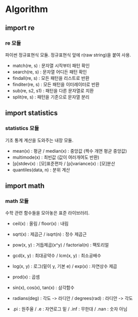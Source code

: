 # Algorithm

## import re
### re 모듈
파이썬 정규표현식 모듈. 정규표현식 앞에 r(raw string)을 붙여 사용.
- match(re, s) : 문자열 시작부터 패턴 확인
- search(re, s) : 문자열 어디든 패턴 확인
- findall(re, s) : 모든 패턴을 리스트로 반환
- finditer(re, s) : 모든 패턴을 이터레이터로 반환
- sub(re, s2, s1) : 패턴을 다른 문자열로 치환
- split(re, s) : 패턴을 기준으로 문자열 분리

## import statistics
### statistics 모듈
기초 통계 계산을 도와주는 내장 모듈.
- mean(x) : 평균 / median(x) : 중앙값 (짝수 개면 평균 중앙값)
- multimode(x) : 최빈값 (값이 여러개여도 반환)
- [p]stdev(x) : [모]표준편차 / [p]variance(x) : [모]분산
- quantiles(data, n) : 분위 계산


## import math
### math 모듈
수학 관련 함수들을 모아놓은 표준 라이브러리.
- ceil(x) : 올림 / floor(x) : 내림
- sqrt(x) : 제곱근 / isqrt(n) :  정수 제곱근
- pow(x, y) : 거듭제곱(x^y) / factorial(n) : 팩토리얼
- gcd(x, y) : 최대공약수 / lcm(x, y) : 최소공배수
- log(x, y) : 로그(밑이 y, 기본 e) / exp(x) : 자연상수 제곱
- prod(x) : 곱셈

- sin(x), cos(x), tan(x) : 삼각함수
- radians(deg) : 각도 -> 라디안 / degrees(rad) : 라디안 -> 각도

- .pi : 원주율 / .e : 자연로그 밑 / .inf : 무한대 / .nan : 숫자 아님